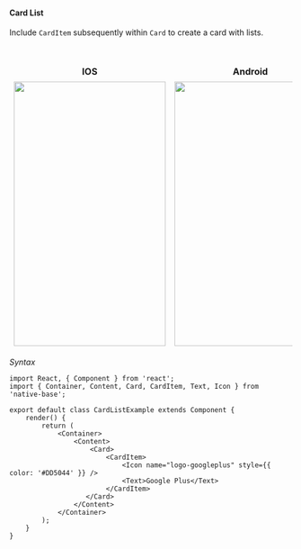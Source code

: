 #### Card List

Include <code>CardItem</code> subsequently within <code>Card</code> to create a card with lists.

<br />
    <table>
      <thead>
        <tr style="border-style: hidden">
          <th style="border-style: hidden">IOS</th>
          <th>Android</th>
        </tr>
      </thead>
      <thead>
        <tr style="border-style: hidden">
          <th style="border-style: hidden"><img height="470" width="270" src="https://raw.githubusercontent.com/GeekyAnts/NativeBase-KitchenSink/0.5.13/Screenshots/iOS/card-list.png" alt="" /></th>
          <th><img height="470" width="270" src="https://raw.githubusercontent.com/GeekyAnts/NativeBase-KitchenSink/0.5.13/Screenshots/android/card-list.png" alt="" /></th>
        </tr>
      </thead>
    </table>

*Syntax*

<pre class="line-numbers"><code class="language-jsx">import React, { Component } from 'react';
import { Container, Content, Card, CardItem, Text, Icon } from 'native-base';
​
export default class CardListExample extends Component {
    render() {
        return (
            &lt;Container>
                &lt;Content>
                    &lt;Card>
                        &lt;CardItem>
                            &lt;Icon name="logo-googleplus" style=&#123;{ color: '#DD5044' }} />
                            &lt;Text>Google Plus&lt;/Text>
                        &lt;/CardItem>
                   &lt;/Card>
                &lt;/Content>
            &lt;/Container>
        );
    }
}</code></pre>
